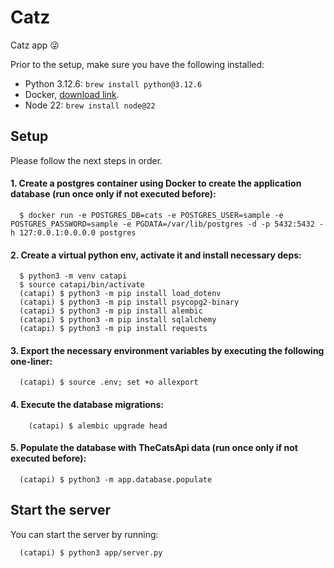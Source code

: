 # Catz
Catz app 😜

Prior to the setup, make sure you have the following installed:
- Python 3.12.6: `brew install python@3.12.6`
- Docker, [download link](https://docs.docker.com/desktop/install/mac-install/).
- Node 22: `brew install node@22`

## Setup

Please follow the next steps in order.

#### 1. Create a postgres container using Docker to create the application database **(run once only if not executed before)**:
```
  $ docker run -e POSTGRES_DB=cats -e POSTGRES_USER=sample -e POSTGRES_PASSWORD=sample -e PGDATA=/var/lib/postgres -d -p 5432:5432 -h 127:0.0.1:0.0.0.0 postgres
```

#### 2. Create a virtual python env, activate it and install necessary deps:
```
  $ python3 -m venv catapi
  $ source catapi/bin/activate
  (catapi) $ python3 -m pip install load_dotenv
  (catapi) $ python3 -m pip install psycopg2-binary
  (catapi) $ python3 -m pip install alembic
  (catapi) $ python3 -m pip install sqlalchemy
  (catapi) $ python3 -m pip install requests
```

#### 3. Export the necessary environment variables by executing the following one-liner:
```
  (catapi) $ source .env; set +o allexport
```

#### 4. Execute the database migrations:
```
    (catapi) $ alembic upgrade head
```

#### 5. Populate the database with TheCatsApi data **(run once only if not executed before)**:
```
  (catapi) $ python3 -m app.database.populate
```


## Start the server

You can start the server by running:
```
  (catapi) $ python3 app/server.py
```
